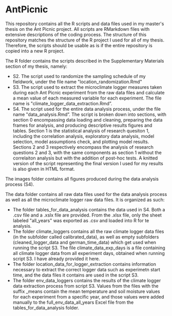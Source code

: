 # AntPicnic
This repository contains all the R scripts and data files used in my master's thesis on the Ant Picnic project. All scripts are RMarkdown files with extensive descriptions of the coding process. The structure of this repository matches the structure of the R project I used for all of my thesis. Therefore, the scripts should be usable as is if the entire repository is copied into a new R project.

The R folder contains the scripts described in the Supplementary Materials section of my thesis, namely:  

* S2. The script used to randomize the sampling schedule of my fieldwork, under the file name "location_randomization.Rmd"  
* S3. The script used to extract the microclimate logger measures taken during each Ant Picnic experiment from the raw data files and calculate a mean value of each measured variable for each experiment. The file name is "climate_logger_data_extraction.Rmd”.  
* S4. The script used for the entire data analysis process, under the file name "data_analysis.Rmd”. The script is broken down into sections, with section 0 encompassing data loading and cleaning, preparing the data frames for analysis, and producing descriptive results figures and tables. Section 1 is the statistical analysis of research quesiton 1, including the correlation analysis, exploratory data analysis, model selection, model assumptions check, and plotting model results. Sections 2 and 3 respectively encompass the analysis of research questions 2 and 3, with the same components as section 1 without the correlaiton analysis but with the addition of post-hoc tests. A knitted version of the script representing the final version I used for my results is also given in HTML format.


The images folder contains all figures produced during the data analysis process (S4). 

The data folder contains all raw data files used for the data analysis process as well as all the microclimate logger raw data files. It is organized as such:  

* The folder tables_for_data_analysis contains the data used in S4. Both a .csv file and a .xslx file are provided. From the .xlsx file, only the sheet labeled "all_years" was exported as .csv and loaded into R for te analysis.
* The folder climate_loggers contains all the raw climate logger data files (in the subfolder called calibrated_data), as well as empty subfolders (cleaned_logger_data and german_time_data) which get used when running the script S3. The file climate_data_exp_days is a file containing all climate logger data from all experiment days, obtained when running script S3. I have already provided it here.
* The folder location_data_for_logger_extraction contains information necessary to extract the correct logger data such as experimetn start time, and the data files it contains are used in the script S3.
* The folder env_data_loggers contains the results of the climate logger data extraction process from script S3. Values from the files with the suffix _means contain the mean temperature and soil moisture values for each experiment from a specific year, and those values were added manually to the full_env_data_all_years Excel file from the tables_for_data_analysis folder.
